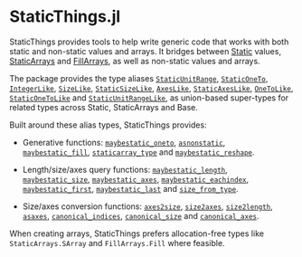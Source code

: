 # StaticThings.jl

StaticThings provides tools to help write generic code that works with both
static and non-static values and arrays. It bridges between
[Static](https://github.com/SciML/Static.jl) values,
[StaticArrays](https://github.com/JuliaArrays/StaticArrays.jl) and
[FillArrays](https://github.com/JuliaArrays/FillArrays.jl), as well as
non-static values and arrays.

The package provides the type aliases [`StaticUnitRange`](@ref), [`StaticOneTo`](@ref), [`IntegerLike`](@ref), [`SizeLike`](@ref), [`StaticSizeLike`](@ref), [`AxesLike`](@ref), [`StaticAxesLike`](@ref), [`OneToLike`](@ref), [`StaticOneToLike`](@ref) and [`StaticUnitRangeLike`](@ref), as union-based super-types for related types across Static, StaticArrays and Base.

Built around these alias types, StaticThings provides:

* Generative functions: [`maybestatic_oneto`](@ref), [`asnonstatic`](@ref), [`maybestatic_fill`](@ref), [`staticarray_type`](@ref) and [`maybestatic_reshape`](@ref).

* Length/size/axes query functions: [`maybestatic_length`](@ref), [`maybestatic_size`](@ref), [`maybestatic_axes`](@ref), [`maybestatic_eachindex`](@ref), [`maybestatic_first`](@ref), [`maybestatic_last`](@ref) and [`size_from_type`](@ref).

* Size/axes conversion functions: [`axes2size`](@ref), [`size2axes`](@ref), [`size2length`](@ref), [`asaxes`](@ref), [`canonical_indices`](@ref), [`canonical_size`](@ref) and [`canonical_axes`](@ref).

When creating arrays, StaticThings prefers allocation-free
types like `StaticArrays.SArray` and `FillArrays.Fill` where feasible.
